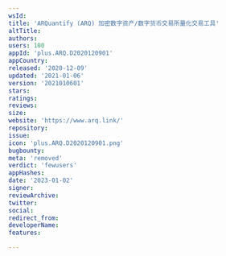```yaml
---
wsId: 
title: 'ARQuantify (ARQ) 加密数字资产/数字货币交易所量化交易工具'
altTitle: 
authors: 
users: 100
appId: 'plus.ARQ.D2020120901'
appCountry: 
released: '2020-12-09'
updated: '2021-01-06'
version: '2021010601'
stars: 
ratings: 
reviews: 
size: 
website: 'https://www.arq.link/'
repository: 
issue: 
icon: 'plus.ARQ.D2020120901.png'
bugbounty: 
meta: 'removed'
verdict: 'fewusers'
appHashes: 
date: '2023-01-02'
signer: 
reviewArchive: 
twitter: 
social: 
redirect_from: 
developerName: 
features: 

---
```


